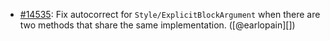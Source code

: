 * [#14535](https://github.com/rubocop/rubocop/issues/14535): Fix autocorrect for `Style/ExplicitBlockArgument` when there are two methods that share the same implementation. ([@earlopain][])
